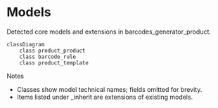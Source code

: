 # Models

Detected core models and extensions in barcodes_generator_product.

```mermaid
classDiagram
    class product_product
    class barcode_rule
    class product_template
```

Notes
- Classes show model technical names; fields omitted for brevity.
- Items listed under _inherit are extensions of existing models.
